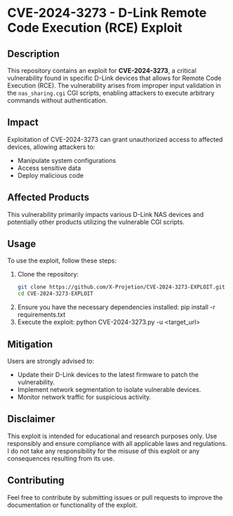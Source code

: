 # CVE-2024-3273 - D-Link Remote Code Execution (RCE) Exploit

## Description
This repository contains an exploit for **CVE-2024-3273**, a critical vulnerability found in specific D-Link devices that allows for Remote Code Execution (RCE). The vulnerability arises from improper input validation in the `nas_sharing.cgi` CGI scripts, enabling attackers to execute arbitrary commands without authentication.

## Impact
Exploitation of CVE-2024-3273 can grant unauthorized access to affected devices, allowing attackers to:
- Manipulate system configurations
- Access sensitive data
- Deploy malicious code

## Affected Products
This vulnerability primarily impacts various D-Link NAS devices and potentially other products utilizing the vulnerable CGI scripts.

## Usage
To use the exploit, follow these steps:

1. Clone the repository:
   ```bash
   git clone https://github.com/X-Projetion/CVE-2024-3273-EXPLOIT.git
   cd CVE-2024-3273-EXPLOIT
2. Ensure you have the necessary dependencies installed:
   pip install -r requirements.txt
3. Execute the exploit:
   python CVE-2024-3273.py -u <target_url>

## Mitigation
Users are strongly advised to:
- Update their D-Link devices to the latest firmware to patch the vulnerability.
- Implement network segmentation to isolate vulnerable devices.
- Monitor network traffic for suspicious activity.

## Disclaimer
This exploit is intended for educational and research purposes only. Use responsibly and ensure compliance with all applicable laws and regulations. I do not take any responsibility for the misuse of this exploit or any consequences resulting from its use.

## Contributing
Feel free to contribute by submitting issues or pull requests to improve the documentation or functionality of the exploit.
